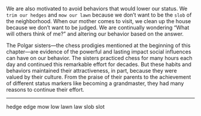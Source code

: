 We are also motivated to avoid behaviors that would lower our
status. We `trim our hedges` and `mow our lawn` because we don’t want
to be the `slob` of the neighborhood. When our mother comes to visit,
we clean up the house because we don’t want to be judged. We are
continually wondering “What will others think of me?” and altering
our behavior based on the answer.

The Polgar sisters—the chess prodigies mentioned at the beginning
of this chapter—are evidence of the powerful and lasting impact social
influences can have on our behavior. The sisters practiced chess for
many hours each day and continued this remarkable effort for
decades. But these habits and behaviors maintained their
attractiveness, in part, because they were valued by their culture. From
the praise of their parents to the achievement of different status
markers like becoming a grandmaster, they had many reasons to
continue their effort.

---
hedge edge
mow low
lawn law
slob slot